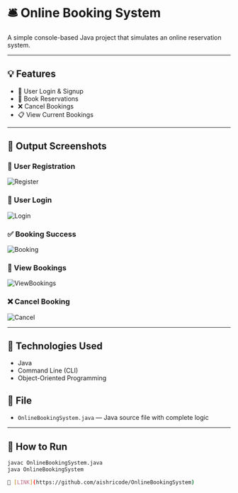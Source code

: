 # 🛎️ Online Booking System

A simple console-based Java project that simulates an online reservation system.

---

## 💡 Features
- 🔐 User Login & Signup
- 📅 Book Reservations
- ❌ Cancel Bookings
- 📋 View Current Bookings

---

## 📸 Output Screenshots

### 🔐 User Registration
![Register](https://github.com/aishricode/OnlineBookingSystem/blob/main/register.png?raw=true)

### 🔑 User Login
![Login](https://github.com/aishricode/OnlineBookingSystem/blob/main/login.png?raw=true)

### ✅ Booking Success
![Booking](https://github.com/aishricode/OnlineBookingSystem/blob/main/booking_success.png?raw=true)

### 📄 View Bookings
![ViewBookings](https://github.com/aishricode/OnlineBookingSystem/blob/main/view_bookings.png?raw=true)

### ❌ Cancel Booking
![Cancel](https://github.com/aishricode/OnlineBookingSystem/blob/main/cancel_booking.png?raw=true)

---

## 📂 Technologies Used
- Java
- Command Line (CLI)
- Object-Oriented Programming

## 📁 File
- `OnlineBookingSystem.java` — Java source file with complete logic

---

## 🚀 How to Run

```bash
javac OnlineBookingSystem.java
java OnlineBookingSystem

🔗 [LINK](https://github.com/aishricode/OnlineBookingSystem)
